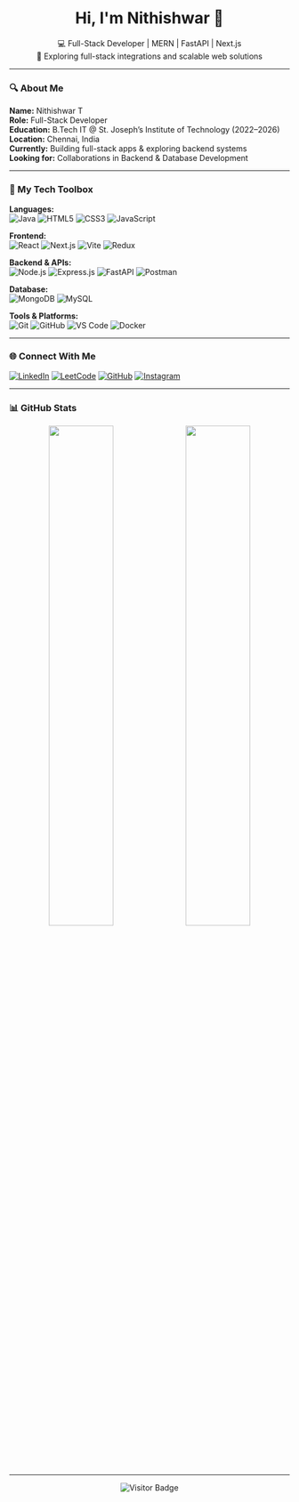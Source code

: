 
<h1 align="center">Hi, I'm Nithishwar 👋</h1>
<p align="center">
  💻 Full-Stack Developer | MERN | FastAPI | Next.js  
  <br/>
  🌱 Exploring full-stack integrations and scalable web solutions
</p>

---

### 🔍 About Me

**Name:** Nithishwar T  
**Role:** Full-Stack Developer  
**Education:** B.Tech IT @ St. Joseph’s Institute of Technology (2022–2026)  
**Location:** Chennai, India  
**Currently:** Building full-stack apps & exploring backend systems  
**Looking for:** Collaborations in Backend & Database Development  

---

### 🧰 My Tech Toolbox

**Languages:**  
![Java](https://img.shields.io/badge/Java-ED8B00?style=flat-square&logo=openjdk&logoColor=white)
![HTML5](https://img.shields.io/badge/HTML5-E34F26?style=flat-square&logo=html5&logoColor=white)
![CSS3](https://img.shields.io/badge/CSS3-1572B6?style=flat-square&logo=css3&logoColor=white)
![JavaScript](https://img.shields.io/badge/JavaScript-F7DF1E?style=flat-square&logo=javascript&logoColor=black)

**Frontend:**  
![React](https://img.shields.io/badge/React-20232A?style=flat-square&logo=react&logoColor=61DAFB)
![Next.js](https://img.shields.io/badge/Next.js-000000?style=flat-square&logo=nextdotjs&logoColor=white)
![Vite](https://img.shields.io/badge/Vite-646CFF?style=flat-square&logo=vite&logoColor=white)
![Redux](https://img.shields.io/badge/Redux-593D88?style=flat-square&logo=redux&logoColor=white)

**Backend & APIs:**  
![Node.js](https://img.shields.io/badge/Node.js-339933?style=flat-square&logo=node.js&logoColor=white)
![Express.js](https://img.shields.io/badge/Express.js-404D59?style=flat-square)
![FastAPI](https://img.shields.io/badge/FastAPI-00C7B7?style=flat-square&logo=fastapi&logoColor=white)
![Postman](https://img.shields.io/badge/Postman-FF6C37?style=flat-square&logo=postman&logoColor=white)

**Database:**  
![MongoDB](https://img.shields.io/badge/MongoDB-4EA94B?style=flat-square&logo=mongodb&logoColor=white)
![MySQL](https://img.shields.io/badge/MySQL-4479A1?style=flat-square&logo=mysql&logoColor=white)

**Tools & Platforms:**  
![Git](https://img.shields.io/badge/Git-F05033?style=flat-square&logo=git&logoColor=white)
![GitHub](https://img.shields.io/badge/GitHub-181717?style=flat-square&logo=github&logoColor=white)
![VS Code](https://img.shields.io/badge/VS_Code-007ACC?style=flat-square&logo=visual-studio-code&logoColor=white)
![Docker](https://img.shields.io/badge/Docker-0db7ed?style=flat-square&logo=docker&logoColor=white)

---

### 🌐 Connect With Me

[![LinkedIn](https://img.shields.io/badge/LinkedIn-0A66C2?style=for-the-badge&logo=linkedin&logoColor=white)](https://linkedin.com/in/nithishwar-t-66422b299)
[![LeetCode](https://img.shields.io/badge/LeetCode-FFA116?style=for-the-badge&logo=leetcode&logoColor=black)](https://leetcode.com/u/nithishwar30/)
[![GitHub](https://img.shields.io/badge/GitHub-181717?style=for-the-badge&logo=github&logoColor=white)](https://github.com/Nithishwar-T)
[![Instagram](https://img.shields.io/badge/Instagram-E4405F?style=for-the-badge&logo=instagram&logoColor=white)](https://instagram.com/nithish._.30)

---

### 📊 GitHub Stats

<p align="center">
  <img src="https://github-readme-stats.vercel.app/api?username=Nithishwar-T&theme=tokyonight&show_icons=true&hide_border=false" width="48%"/>
  <img src="https://github-readme-stats.vercel.app/api/top-langs/?username=Nithishwar-T&theme=tokyonight&layout=compact&hide_border=false" width="48%"/>
</p>

---

<p align="center">
  <img src="https://visitcount.itsvg.in/api?id=Nithishwar-T&icon=0&color=4" alt="Visitor Badge" />
</p>

